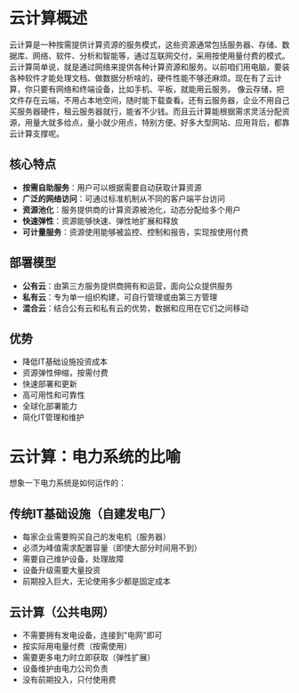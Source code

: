 # 云计算概述

云计算是一种按需提供计算资源的服务模式，这些资源通常包括服务器、存储、数据库、网络、软件、分析和智能等，通过互联网交付，采用按使用量付费的模式。
云计算简单说，就是通过网络来提供各种计算资源和服务。以前咱们用电脑，要装各种软件才能处理文档、做数据分析啥的，硬件性能不够还麻烦。现在有了云计算，你只要有网络和终端设备，比如手机、平板，就能用云服务。
像云存储，把文件存在云端，不用占本地空间，随时能下载查看。还有云服务器，企业不用自己买服务器硬件，租云服务器就行，能省不少钱。而且云计算能根据需求灵活分配资源，用量大就多给点，量小就少用点，特别方便。好多大型网站、应用背后，都靠云计算支撑呢。

## 核心特点

-   **按需自助服务**：用户可以根据需要自动获取计算资源
-   **广泛的网络访问**：可通过标准机制从不同的客户端平台访问
-   **资源池化**：服务提供商的计算资源被池化，动态分配给多个用户
-   **快速弹性**：资源能够快速、弹性地扩展和释放
-   **可计量服务**：资源使用能够被监控、控制和报告，实现按使用付费
    
## 部署模型
-   **公有云**：由第三方服务提供商拥有和运营，面向公众提供服务
-   **私有云**：专为单一组织构建，可自行管理或由第三方管理
-   **混合云**：结合公有云和私有云的优势，数据和应用在它们之间移动

## 优势
-   降低IT基础设施投资成本
-   资源弹性伸缩，按需付费
-   快速部署和更新
-   高可用性和可靠性
-   全球化部署能力
-   简化IT管理和维护

# 云计算：电力系统的比喻

想象一下电力系统是如何运作的：

## 传统IT基础设施（自建发电厂）

-   每家企业需要购买自己的发电机（服务器）
-   必须为峰值需求配置容量（即使大部分时间用不到）
-   需要自己维护设备，处理故障
-   设备升级需要大量投资
-   前期投入巨大，无论使用多少都是固定成本

## 云计算（公共电网）

-   不需要拥有发电设备，连接到"电网"即可
-   按实际用电量付费（按需使用）
-   需要更多电力时立即获取（弹性扩展）
-   设备维护由电力公司负责
-   没有前期投入，只付使用费

<!--stackedit_data:
eyJoaXN0b3J5IjpbNDg3NjA3NzE1LC0yNDUwNTc5NjUsLTU5Mz
gxNTEwLDQ0MDkwNTYxOV19
-->